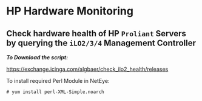 # HP Hardware Monitoring

## Check hardware health of HP `Proliant` Servers by querying the `iLO2/3/4` Management Controller

***To Download the script:***

https://exchange.icinga.com/algbaer/check_ilo2_health/releases

To install required Perl Module in NetEye:
```
# yum install perl-XML-Simple.noarch
```
